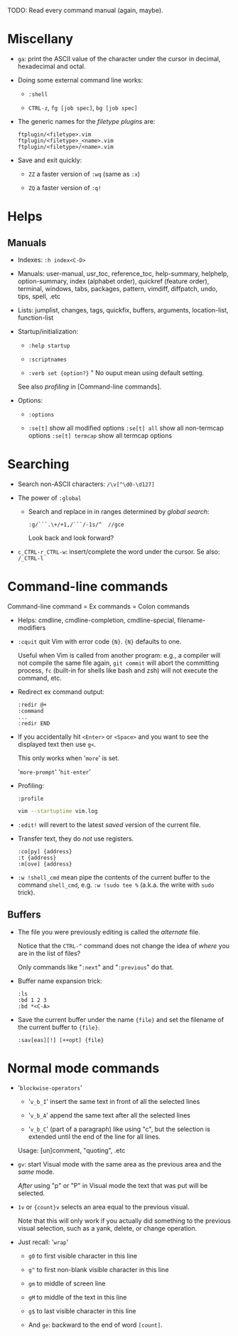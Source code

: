 TODO: Read every command manual (again, maybe).

# Miscellany

- `ga`: print the ASCII value of the character under the cursor in decimal,
  hexadecimal and octal.

- Doing some external command line works:

  + `:shell`

  + `CTRL-z`, `fg [job spec]`, `bg [job spec]`

- The generic names for the *filetype plugins* are:

  `ftplugin/<filetype>.vim`\
  `ftplugin/<filetype>_<name>.vim`\
  `ftplugin/<filetype>/<name>.vim`

- Save and exit quickly:

  + `ZZ` a faster version of `:wq` (same as `:x`)

  + `ZQ` a faster version of `:q!`

# Helps

## Manuals

- Indexes: `:h index<C-D>`

- Manuals: user-manual, usr_toc, reference_toc, help-summary, helphelp,
  option-summary, index (alphabet order), quickref (feature order),
  terminal, windows, tabs, packages, pattern, vimdiff, diffpatch, undo,
  tips, spell, .etc

- Lists: jumplist, changes, tags, quickfix, buffers, arguments,
  location-list, function-list

- Startup/initialization:

  + `:help startup`

  + `:scriptnames`

  + `:verb set {option?}` " No ouput mean using default setting.

  See also *profiling* in [Command-line commands].

- Options:

  + `:options`

  + `:se[t]`         show all modified options
    `:se[t] all`     show all non-termcap options
    `:se[t] termcap` show all termcap options

# Searching

- Search non-ASCII characters: `/\v[^\d0-\d127]`

- The power of `:global`

  + Search and replace in in ranges determined by *global search*:

    ````vim
    :g/```.\+/+1,/```/-1s/^  //gce
    ````
    Look back and look forward?

- `c_CTRL-r_CTRL-w`: insert/complete the word under the cursor. Se also:
  `/_CTRL-l`

# Command-line commands

Command-line command = Ex commands = Colon commands

- Helps: cmdline, cmdline-completion, cmdline-special,
  filename-modifiers

- `:cquit` quit Vim with error code `{N}`. `{N}` defaults to one.

  Useful when Vim is called from another program: e.g., a compiler
  will not compile the same file again, `git commit` will abort the
  committing process, `fc` (built-in for shells like bash and zsh)
  will not execute the command, etc.

- Redirect ex command output:

  ```vim
  :redir @+
  :command
  ...
  :redir END
  ```

- If you accidentally hit `<Enter>` or `<Space>` and you want to see the
  displayed text then use `g<`.

  This only works when '`more`' is set.

  '`more-prompt`' '`hit-enter`'

- Profiling:

  ```vim
  :profile
  ```

  ```bash
  vim --startuptime vim.log
  ```

- `:edit!` will revert to the latest *saved* version of the current
  file.

- Transfer text, they do *not* use registers.

  `:co[py] {address}`\
  `:t {address}`\
  `:m[ove] {address}`

- `:w !shell_cmd` mean pipe the contents of the current buffer to the
  command `shell_cmd`, e.g. `:w !sudo tee %` (a.k.a. the write with
  `sudo` trick).

## Buffers

- The file you were previously editing is called the *alternate* file.

  Notice that the `CTRL-^` command does not change the idea of *where*
  you are in the list of files?

  Only commands like "`:next`" and "`:previous`" do that.

- Buffer name expansion trick:

  `:ls`\
  `:bd 1 2 3`\
  `:bd *<C-A>`

- Save the current buffer under the name `{file}` and set the filename
  of the current buffer to `{file}`.

  `:sav[eas][!] [++opt] {file}`

# Normal mode commands

- '`blockwise-operators`'

  + '`v_b_I`' insert the same text in front of all the selected lines

  + '`v_b_A`' append the same text after all the selected lines

  + '`v_b_C`' (part of a paragraph) like using "c", but the selection is
    extended until the end of the line for all lines.

  Usage: [un]comment, "quoting", .etc

- `gv`: start Visual mode with the same area as the previous area and
  the *same* mode.

  *After* using "p" or "P" in Visual mode the text that was put will be
  selected.

- `1v` or `{count}v` selects an area equal to the previous visual.

  Note that this will only work if you actually did something to the
  previous visual selection, such as a yank, delete, or change
  operation.

- Just recall: '`wrap`'

  + `g0` to first visible character in this line

  + `g^` to first non-blank visible character in this line

  + `gm` to middle of screen line

  + `gM` to middle of the text in this line

  + `g$` to last visible character in this line

  + And `ge`: backward to the end of word `[count]`.


